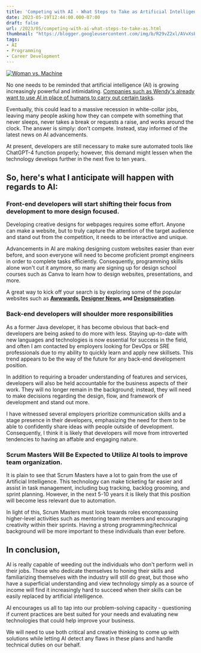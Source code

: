 ```yaml
---
title: 'Competing with AI - What Steps to Take as Artificial Intelligence Advances'
date: 2023-05-19T12:44:00.000-07:00
draft: false
url: /2023/05/competing-with-ai-what-steps-to-take-as.html
thumbnail: "https://blogger.googleusercontent.com/img/b/R29vZ2xl/AVvXsEggOhLcVQgFAQL82_64-VcrTWJv3708njPabTbc4T9L-rrZrrY5AdBJzQ4agYQRqHf6Zv4SOHKUqt9E3ScuDidg2F3gO4BPAmb4ucSeVTamWVwxokwtkiDERZYlWhAEBpT22RBuzbqd-Q9y0C33a37cC0AkzUWdNjWWCk7VV8-p6e9eHVcr70-DpMb1xg/w640-h640/3oWT4427lhXexmyTDeEa--4--1rskg.jpg"
tags: 
- AI
- Programming
- Career Development
---
```


[![Woman vs. Machine](https://blogger.googleusercontent.com/img/b/R29vZ2xl/AVvXsEggOhLcVQgFAQL82_64-VcrTWJv3708njPabTbc4T9L-rrZrrY5AdBJzQ4agYQRqHf6Zv4SOHKUqt9E3ScuDidg2F3gO4BPAmb4ucSeVTamWVwxokwtkiDERZYlWhAEBpT22RBuzbqd-Q9y0C33a37cC0AkzUWdNjWWCk7VV8-p6e9eHVcr70-DpMb1xg/w640-h640/3oWT4427lhXexmyTDeEa--4--1rskg.jpg "Competing with AI - What Steps to Take as Artificial Intelligence Advances")](https://blogger.googleusercontent.com/img/b/R29vZ2xl/AVvXsEggOhLcVQgFAQL82_64-VcrTWJv3708njPabTbc4T9L-rrZrrY5AdBJzQ4agYQRqHf6Zv4SOHKUqt9E3ScuDidg2F3gO4BPAmb4ucSeVTamWVwxokwtkiDERZYlWhAEBpT22RBuzbqd-Q9y0C33a37cC0AkzUWdNjWWCk7VV8-p6e9eHVcr70-DpMb1xg/s512/3oWT4427lhXexmyTDeEa--4--1rskg.jpg)

  

  

  

No one needs to be reminded that artificial intelligence (AI) is growing increasingly powerful and intimidating. [Companies such as Wendy's already want to use AI in place of humans to carry out certain tasks](https://www.giantfreakinrobot.com/tech/wendys-replace-workers-ai-google.html).

  

Eventually, this could lead to a massive recession in white-collar jobs, leaving many people asking how they can compete with something that never sleeps, never takes a break or requests a raise, and works around the clock. The answer is simply: don't compete. Instead, stay informed of the latest news on AI advancements.

  

At present, developers are still necessary to make sure automated tools like ChatGPT-4 function properly; however, this demand might lessen when the technology develops further in the next five to ten years.

  

So, here's what I anticipate will happen with regards to AI:
------------------------------------------------------------

  

### Front-end developers will start shifting their focus from development to more design focused.

  

Developing creative designs for webpages requires some effort. Anyone can make a website, but to truly capture the attention of the target audience and stand out from the competition, it needs to be interactive and unique.

  

Advancements in AI are making designing custom websites easier than ever before, and soon everyone will need to become proficient prompt engineers in order to complete tasks efficiently. Consequently, programming skills alone won't cut it anymore, so many are signing up for design school courses such as Canva to learn how to design websites, presentations, and more.

  

A great way to kick off your search is by exploring some of the popular websites such as **[Awwwards](https://www.awwwards.com/), [Designer News](https://www.designernews.co/), and [Designspiration](https://www.designspiration.com/)**.

  

### Back-end developers will shoulder more responsibilities

As a former Java developer, it has become obvious that back-end developers are being asked to do more with less. Staying up-to-date with new languages and technologies is now essential for success in the field, and often I am contacted by employers looking for DevOps or SRE professionals due to my ability to quickly learn and apply new skillsets. This trend appears to be the way of the future for any back-end development position.

  

In addition to requiring a broader understanding of features and services, developers will also be held accountable for the business aspects of their work. They will no longer remain in the background; instead, they will need to make decisions regarding the design, flow, and framework of development and stand out more.

  

I have witnessed several employers prioritize communication skills and a stage presence in their developers, emphasizing the need for them to be able to confidently share ideas with people outside of development. Consequently, I think it is likely that developers will move from introverted tendencies to having an affable and engaging nature.

  

### Scrum Masters Will Be Expected to Utilize AI tools to improve team organization.

  

It is plain to see that Scrum Masters have a lot to gain from the use of Artificial Intelligence. This technology can make ticketing far easier and assist in task management, including bug tracking, backlog grooming, and sprint planning. However, in the next 5-10 years it is likely that this position will become less relevant due to automation.

  

In light of this, Scrum Masters must look towards roles encompassing higher-level activities such as mentoring team members and encouraging creativity within their sprints. Having a strong programming/technical background will be more important to these individuals than ever before.

  

In conclusion,
--------------

  

AI is really capable of weeding out the individuals who don't perform well in their jobs. Those who dedicate themselves to honing their skills and familiarizing themselves with the industry will still do great, but those who have a superficial understanding and view technology simply as a source of income will find it increasingly hard to succeed when their skills can be easily replaced by artificial intelligence.

  

AI encourages us all to tap into our problem-solving capacity - questioning if current practices are best suited for your needs and evaluating new technologies that could help improve your business.

  

We will need to use both critical and creative thinking to come up with solutions while letting AI detect any flaws in these plans and handle technical duties on our behalf.